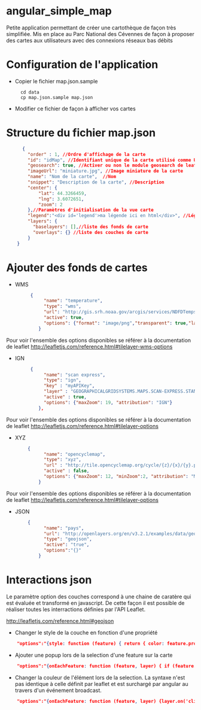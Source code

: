 # angular_simple_map
Petite application permettant de créer une cartothèque de façon très simplifiée. Mis en place au Parc National des Cévennes de façon à proposer des cartes aux utilisateurs avec des connexions réseaux bas débits


Configuration de l'application
==============================

* Copier le fichier map.json.sample 


        cd data
        cp map.json.sample map.json
        
* Modifier ce fichier de façon à afficher vos cartes

Structure du fichier map.json
==============================

```json
      {
        "order" : 1, //Ordre d'affichage de la carte
        "id": "idMap", //Identifiant unique de la carte utilisé comme URL
        "geosearch": true, //Activer ou non le module geosearch de leaflet
        "imageUrl": "miniature.jpg", //Image miniature de la carte
        "name": "Nom de la carte",  //Nom
        "snippet": "Description de la carte", //Description
        "center": { 
            "lat": 44.3266459,
            "lng": 3.6072651,
            "zoom": 2
        },//Paramètres d'initialisation de la vue carte
        "legend":"<div id='legend'>ma légende ici en html</div>", //Légende
        "layers": { 
          "baselayers": [],//liste des fonds de carte
          "overlays": {} //liste des couches de carte
        }
    }
```


Ajouter des fonds de cartes
===========================

* WMS
```json
         {
              "name": "temperature",
              "type": "wms",
              "url": "http://gis.srh.noaa.gov/arcgis/services/NDFDTemps/MapServer/WMSServer?",
              "active": true,
              "options": {"format": "image/png","transparent": true,"layers": 16 }
            }
```

Pour voir l'ensemble des options disponibles se référer à la documentation de leaflet
http://leafletjs.com/reference.html#tilelayer-wms-options

* IGN
```json
         {
              "name": "scan express",
              "type": "ign",
              "key" : "myAPIKey",
              "layer" : "GEOGRAPHICALGRIDSYSTEMS.MAPS.SCAN-EXPRESS.STANDARD", 
              "active" : true,
              "options": {"maxZoom": 19, "attribution": "IGN"}
            },
 ```
Pour voir l'ensemble des options disponibles se référer à la documentation de leaflet http://leafletjs.com/reference.html#tilelayer-options 

* XYZ
```json
        {
              "name": "opencyclemap",
              "type": "xyz",
              "url" : "http://tile.opencyclemap.org/cycle/{z}/{x}/{y}.png", 
              "active" : false,
              "options": {"maxZoom": 12, "minZoom":2, "attribution": "Map data © <a href='http://opencyclemap.org'>opencyclemap</a> contributors"}
            }
```
Pour voir l'ensemble des options disponibles se référer à la documentation de leaflet http://leafletjs.com/reference.html#tilelayer-options
  
* JSON
```json
        {
              "name": "pays",
              "url": "http://openlayers.org/en/v3.2.1/examples/data/geojson/countries.geojson",
              "type": "geojson",
              "active": "true",
              "options":"{}"
            }
```

Interactions json
=================
Le paramètre option des couches correspond à une chaine de caratère qui est évaluée et transformé en javascript. De cette façon il est possible de réaliser toutes les interractions définies par l'API Leaflet.

http://leafletjs.com/reference.html#geojson

* Changer le style de la couche en fonction d'une propriété

```json
    "options":"{style: function (feature) { return { color: feature.properties.macouleur, opacity: 1, fillOpacity: 0.2}; }}"
```

* Ajouter une popup lors de la selection d'une feature sur la carte

```json
    "options":"{onEachFeature: function (feature, layer) { if (feature.properties && feature.properties.name, {noHide:false}) { layer.bindPopup(feature.properties.name); } } }"
```


* Changer la couleur de l'élément lors de la selection. La syntaxe n'est pas identique à celle définit par leaflet et est surchargé par angular au travers d'un événement broadcast.


```json
    "options":"{onEachFeature: function (feature, layer) {layer.on('click', function(e){$rootScope.$apply($rootScope.$broadcast(\"feature:click\", layer));});} }"
```
